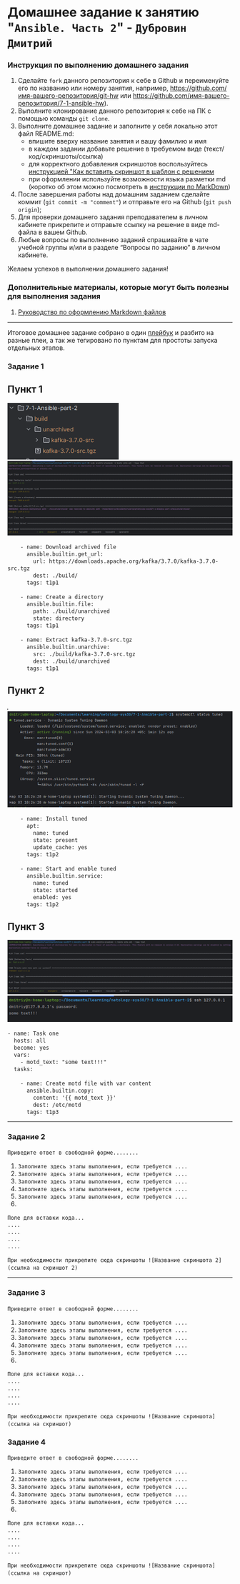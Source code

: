# Домашнее задание к занятию "`Ansible. Часть 2`" - `Дубровин Дмитрий`


### Инструкция по выполнению домашнего задания

   1. Сделайте `fork` данного репозитория к себе в Github и переименуйте его по названию или номеру занятия, например, https://github.com/имя-вашего-репозитория/git-hw или  https://github.com/имя-вашего-репозитория/7-1-ansible-hw).
   2. Выполните клонирование данного репозитория к себе на ПК с помощью команды `git clone`.
   3. Выполните домашнее задание и заполните у себя локально этот файл README.md:
      - впишите вверху название занятия и вашу фамилию и имя
      - в каждом задании добавьте решение в требуемом виде (текст/код/скриншоты/ссылка)
      - для корректного добавления скриншотов воспользуйтесь [инструкцией "Как вставить скриншот в шаблон с решением](https://github.com/netology-code/sys-pattern-homework/blob/main/screen-instruction.md)
      - при оформлении используйте возможности языка разметки md (коротко об этом можно посмотреть в [инструкции  по MarkDown](https://github.com/netology-code/sys-pattern-homework/blob/main/md-instruction.md))
   4. После завершения работы над домашним заданием сделайте коммит (`git commit -m "comment"`) и отправьте его на Github (`git push origin`);
   5. Для проверки домашнего задания преподавателем в личном кабинете прикрепите и отправьте ссылку на решение в виде md-файла в вашем Github.
   6. Любые вопросы по выполнению заданий спрашивайте в чате учебной группы и/или в разделе “Вопросы по заданию” в личном кабинете.
   
Желаем успехов в выполнении домашнего задания!
   
### Дополнительные материалы, которые могут быть полезны для выполнения задания

1. [Руководство по оформлению Markdown файлов](https://gist.github.com/Jekins/2bf2d0638163f1294637#Code)

---
Итоговое домашнее задание собрано в один [плейбук](site.yml) и разбито на разные плеи,
а так же тегировано по пунктам для простоты запуска отдельных этапов.

### Задание 1
## Пункт 1
![img.png](img/img1_1_0.png)
![img.png](img/img1_1_1.png)

```
    - name: Download archived file
      ansible.builtin.get_url:
        url: https://downloads.apache.org/kafka/3.7.0/kafka-3.7.0-src.tgz
        dest: ./build/
      tags: t1p1

    - name: Create a directory
      ansible.builtin.file:
        path: ./build/unarchived
        state: directory
      tags: t1p1

    - name: Extract kafka-3.7.0-src.tgz
      ansible.builtin.unarchive:
        src: ./build/kafka-3.7.0-src.tgz
        dest: ./build/unarchived
      tags: t1p1
```
## Пункт 2
![img.png](img/img1_2_0.png)
![img.png](img/img1_2_1.png)

```
    - name: Install tuned
      apt:
        name: tuned
        state: present
        update_cache: yes
      tags: t1p2

    - name: Start and enable tuned
      ansible.builtin.service:
        name: tuned
        state: started
        enabled: yes
      tags: t1p2

```
## Пункт 3
![img.png](img/img1_3_0.png)
![img.png](img/img1_3_1.png)

```
- name: Task one
  hosts: all
  become: yes
  vars:
    - motd_text: "some text!!!"
  tasks:
  
    - name: Create motd file with var content
      ansible.builtin.copy:
        content: '{{ motd_text }}'
        dest: /etc/motd
      tags: t1p3
```
---

### Задание 2

`Приведите ответ в свободной форме........`

1. `Заполните здесь этапы выполнения, если требуется ....`
2. `Заполните здесь этапы выполнения, если требуется ....`
3. `Заполните здесь этапы выполнения, если требуется ....`
4. `Заполните здесь этапы выполнения, если требуется ....`
5. `Заполните здесь этапы выполнения, если требуется ....`
6. 

```
Поле для вставки кода...
....
....
....
....
```

`При необходимости прикрепитe сюда скриншоты
![Название скриншота 2](ссылка на скриншот 2)`


---

### Задание 3

`Приведите ответ в свободной форме........`

1. `Заполните здесь этапы выполнения, если требуется ....`
2. `Заполните здесь этапы выполнения, если требуется ....`
3. `Заполните здесь этапы выполнения, если требуется ....`
4. `Заполните здесь этапы выполнения, если требуется ....`
5. `Заполните здесь этапы выполнения, если требуется ....`
6. 

```
Поле для вставки кода...
....
....
....
....
```

`При необходимости прикрепитe сюда скриншоты
![Название скриншота](ссылка на скриншот)`

### Задание 4

`Приведите ответ в свободной форме........`

1. `Заполните здесь этапы выполнения, если требуется ....`
2. `Заполните здесь этапы выполнения, если требуется ....`
3. `Заполните здесь этапы выполнения, если требуется ....`
4. `Заполните здесь этапы выполнения, если требуется ....`
5. `Заполните здесь этапы выполнения, если требуется ....`
6. 

```
Поле для вставки кода...
....
....
....
....
```

`При необходимости прикрепитe сюда скриншоты
![Название скриншота](ссылка на скриншот)`

